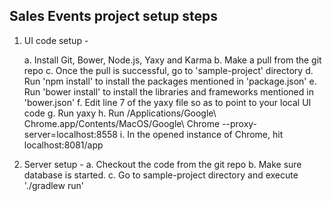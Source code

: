 

Sales Events project setup steps
--------------------------------

1) UI code setup -

    a. Install Git, Bower, Node.js, Yaxy and Karma
    b. Make a pull from the git repo
    c. Once the pull is successful, go to 'sample-project' directory
    d. Run 'npm install' to install the packages mentioned in 'package.json'
    e. Run 'bower install' to install the libraries and frameworks mentioned in 'bower.json'
    f. Edit line 7 of the yaxy file so as to point to your local UI code
    g. Run yaxy
    h. Run /Applications/Google\ Chrome.app/Contents/MacOS/Google\ Chrome --proxy-server=localhost:8558
    i. In the opened instance of Chrome, hit localhost:8081/app

2) Server setup -
    a. Checkout the code from the git repo
    b. Make sure database is started.
    c. Go to sample-project directory and execute './gradlew run'
